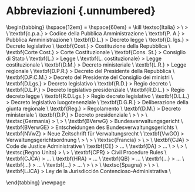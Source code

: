 # Abbreviazioni {.unnumbered}

\begin{tabbing}
\hspace{12em} \= \hspace{60em} \= \kill
\textsc{Italia} \> \\
 \> \\
\textbf{c.p.a.} \> Codice della Pubblica Amministrazione \\
\textbf{P. A.} \> Pubblica Amministrazione \\
\textbf{D.L.} \> Decreto legge \\
\textbf{D. lgs.} \> Decreto legislativo \\
\textbf{Cost.} \> Costituzione della Repubblica \\
  \textbf{Corte Cost.} \> Corte Costituzionale \\
  \textbf{Cons. St.} \> Consiglio di Stato \\
\textbf{L.} \> Legge \\
\textbf{L. costituzionale} \> Legge costituzionale \\
\textbf{D.M.} \> Decreto ministeriale \\
\textbf{L.R.} \> Legge regionale \\
\textbf{D.P.R.} \> Decreto del Presidente della Repubblica \\
\textbf{D.P.C.M.} \> Decreto del Presidente del Consiglio dei ministri \\
\textbf{D.Lgs.} \> Decreto legislativo \\
\textbf{R.D.} \> Regio decreto \\
\textbf{D.L.P.} \> Decreto legislativo presidenziale \\
\textbf{R.D.L.} \> Regio decreto legge \\
\textbf{R.D.Lgs.} \> Regio decreto legislativo \\
\textbf{D.L.L.} \> Decreto legislativo luogotenenziale \\
\textbf{D.G.R.} \> Deliberazione della giunta regionale \\
\textbf{Reg.} \> Regolamento \\
\textbf{D.M.} \> Decreto ministeriale \\
\textbf{D.P.} \> Decreto presidenziale \\
 \> \\
 \> \\
\textsc{Germania} \> \\
 \> \\
\textbf{BVerwG} \> Bundesverwaltungsgericht \\
\textbf{BVerwGE} \> Entscheidungen des Bundesverwaltungsgerichts \\
\textbf{NVwZ} \> Neue Zeitschrift für Verwaltungsrecht \\
\textbf{VwGO} \> Verwaltungsgerichtsordnung \\
 \> \\
 \> \\
\textsc{Francia} \> \\
 \> \\
\textbf{CJA} \> Code de Justice Administrative \\
\textbf{CE} \> ... \\
\textbf{DA} \> ... \\
 \> \\
 \> \\
\textsc{Regno Unito} \> \\
 \> \\
\textbf{CPR} \> Civil Procedure Rules \\
\textbf{CJCA} \> ... \\
\textbf{HRA} \> ... \\
\textbf{QB} \> ... \\
\textbf{...} \> ... \\
\textbf{...} \> ... \\
\textbf{...} \> ... \\
 \> \\
 \> \\
\textsc{Spagna} \> \\
 \> \\
\textbf{LJCA} \> Ley de la Jurisdicción Contencioso-Administrativa \\

\end{tabbing}
\newpage
